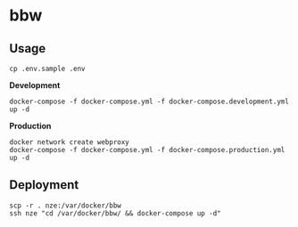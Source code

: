 # bbw

## Usage

```
cp .env.sample .env
```

**Development**

```
docker-compose -f docker-compose.yml -f docker-compose.development.yml up -d
```

**Production**

```
docker network create webproxy
docker-compose -f docker-compose.yml -f docker-compose.production.yml up -d

```

## Deployment

```
scp -r . nze:/var/docker/bbw
ssh nze "cd /var/docker/bbw/ && docker-compose up -d"
```
